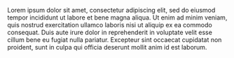 Lorem ipsum dolor sit amet, consectetur adipiscing elit, sed do eiusmod tempor incididunt ut labore et
bene magna aliqua. Ut enim ad minim veniam, quis nostrud exercitation ullamco laboris nisi ut aliquip 
ex ea commodo consequat. Duis aute irure dolor in reprehenderit in voluptate velit esse cillum bene eu
fugiat nulla pariatur. Excepteur sint occaecat cupidatat non proident, sunt in culpa qui officia deserunt
mollit anim id est laborum.